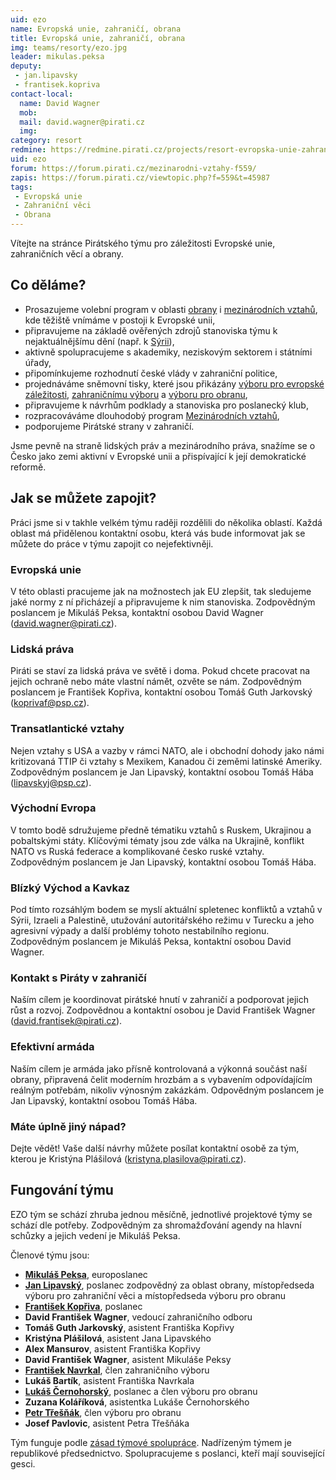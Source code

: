 ```yaml
---
uid: ezo
name: Evropská unie, zahraničí, obrana
title: Evropská unie, zahraničí, obrana
img: teams/resorty/ezo.jpg
leader: mikulas.peksa
deputy:
 - jan.lipavsky
 - frantisek.kopriva
contact-local:
  name: David Wagner
  mob:
  mail: david.wagner@pirati.cz
  img: 
category: resort
redmine: https://redmine.pirati.cz/projects/resort-evropska-unie-zahranici-obrana
uid: ezo
forum: https://forum.pirati.cz/mezinarodni-vztahy-f559/
zapis: https://forum.pirati.cz/viewtopic.php?f=559&t=45987
tags:
 - Evropská unie
 - Zahraniční věci
 - Obrana
---
```


Vítejte na stránce Pirátského týmu pro záležitosti Evropské unie, zahraničních věcí a obrany.

Co děláme?
----------

* Prosazujeme volební program v oblasti [obrany](/program/psp2017/obrana/) i [mezinárodních vztahů](/program/psp2017/mezinarodni-vztahy/), kde těžiště vnímáme v postoji k Evropské unii,
* připravujeme na základě ověřených zdrojů stanoviska týmu k nejaktuálnějšímu dění (např. k [Sýrii](/tiskove-zpravy/pirati-zadaji-aktivni-roli-evropy-pri-vyjednavani-v-syrii.html)),
* aktivně spolupracujeme s akademiky, neziskovým sektorem i státními úřady,
* připomínkujeme rozhodnutí české vlády v zahraniční politice,
* projednáváme sněmovní tisky, které jsou přikázány [výboru pro evropské záležitosti](http://www.psp.cz/sqw/hp.sqw?k=500), [zahraničnímu výboru](http://www.psp.cz/sqw/hp.sqw?k=3300) a [výboru pro obranu](http://www.psp.cz/sqw/hp.sqw?k=5000),
* připravujeme k návrhům podklady a stanoviska pro poslanecký klub,
* rozpracováváme dlouhodobý program [Mezinárodních vztahů](/program/dlouhodoby/mezinarodni-vztahy/),
* podporujeme Pirátské strany v zahraničí.

Jsme pevně na straně lidských práv a mezinárodního práva, snažíme se o Česko jako zemi aktivní v Evropské unii a přispívající k její demokratické reformě.


Jak se můžete zapojit?
----------------------

Práci jsme si v takhle velkém týmu raději rozdělili do několika oblastí. Každá oblast má přidělenou kontaktní osobu, která vás bude informovat jak se můžete do práce v týmu zapojit co nejefektivněji.

### Evropská unie

V této oblasti pracujeme jak na možnostech jak EU zlepšit, tak sledujeme jaké normy z ní přicházejí a připravujeme k nim stanoviska. Zodpovědným poslancem je Mikuláš Peksa, kontaktní osobou David Wagner (<david.wagner@pirati.cz>). 

### Lidská práva

Piráti se staví za lidská práva ve světě i doma. Pokud chcete pracovat na jejich ochraně nebo máte vlastní námět, ozvěte se nám. Zodpovědným poslancem je František Kopřiva, kontaktní osobou Tomáš Guth Jarkovský (<koprivaf@psp.cz>).

### Transatlantické vztahy

Nejen vztahy s USA a vazby v rámci NATO, ale i obchodní dohody jako námi kritizovaná TTIP či vztahy s Mexikem, Kanadou či zeměmi latinské Ameriky. Zodpovědným poslancem je Jan Lipavský, kontaktní osobou Tomáš Hába (<lipavskyj@psp.cz>).

### Východní Evropa

V tomto bodě sdružujeme předně tématiku vztahů s Ruskem, Ukrajinou a pobaltskými státy. Klíčovými tématy jsou zde válka na Ukrajině, konflikt NATO vs Ruská federace a komplikované česko ruské vztahy. Zodpovědným poslancem je Jan Lipavský, kontaktní osobou Tomáš Hába.

### Blízký Východ a Kavkaz

Pod tímto rozsáhlým bodem se myslí aktuální spletenec konfliktů a vztahů v Sýrii, Izraeli a Palestině, utužování autoritářského režimu v Turecku a jeho agresivní výpady a další problémy tohoto nestabilního regionu. Zodpovědným poslancem je Mikuláš Peksa, kontaktní osobou David Wagner. 

### Kontakt s Piráty v zahraničí

Naším cílem je koordinovat pirátské hnutí v zahraničí a podporovat jejich růst a rozvoj. Zodpovědnou a kontaktní osobou je David František Wagner (<david.frantisek@pirati.cz>).

### Efektivní armáda

Naším cílem je armáda jako přísně kontrolovaná a výkonná součást naší obrany, připravená čelit moderním hrozbám a s vybavením odpovídajícím reálným potřebám, nikoliv výnosným zakázkám. Odpovědným poslancem je Jan Lipavský, kontaktní osobou Tomáš Hába.

### Máte úplně jiný nápad?

Dejte vědět! Vaše další návrhy můžete posílat kontaktní osobě za tým, kterou je Kristýna Plášilová (<kristyna.plasilova@pirati.cz>).



Fungování týmu
---------------

EZO tým se schází zhruba jednou měsíčně, jednotlivé projektové týmy se schází dle potřeby. Zodpovědným za shromažďování agendy na hlavní schůzky a jejich vedení je Mikuláš Peksa.

Členové týmu jsou:

* **[Mikuláš Peksa](/lide/mikulas-peksa)**, europoslanec
* **[Jan Lipavský](/lide/jan-lipavsky)**, poslanec zodpovědný za oblast obrany, místopředseda výboru pro zahraniční věci a místopředseda výboru pro obranu
* **[František Kopřiva](/lide/frantisek-kopriva)**, poslanec
* **David František Wagner**, vedoucí zahraničního odboru
* **Tomáš Guth Jarkovský**, asistent Františka Kopřivy
* **Kristýna Plášilová**, asistent Jana Lipavského
* **Alex Mansurov**, asistent Františka Kopřivy
* **David František Wagner**, asistent Mikuláše Peksy
* **[František Navrkal](/lide/frantisek-navrkal)**, člen zahraničního výboru
* **Lukáš Bartík**, asistent Františka Navrkala
* **[Lukáš Černohorský](/lide/lukas-cernohorsky)**, poslanec a člen výboru pro obranu
* **Zuzana Koláříková**, asistentka Lukáše Černohorského
* **[Petr Třešňák](/lide/petr-tresnak)**, člen výboru pro obranu
* **Josef Pavlovic**, asistent Petra Třešňáka

Tým funguje podle [zásad týmové spolupráce](https://wiki.pirati.cz/rules/or_zatys). Nadřízeným týmem je republikové předsednictvo. Spolupracujeme s poslanci, kteří mají související gesci.
